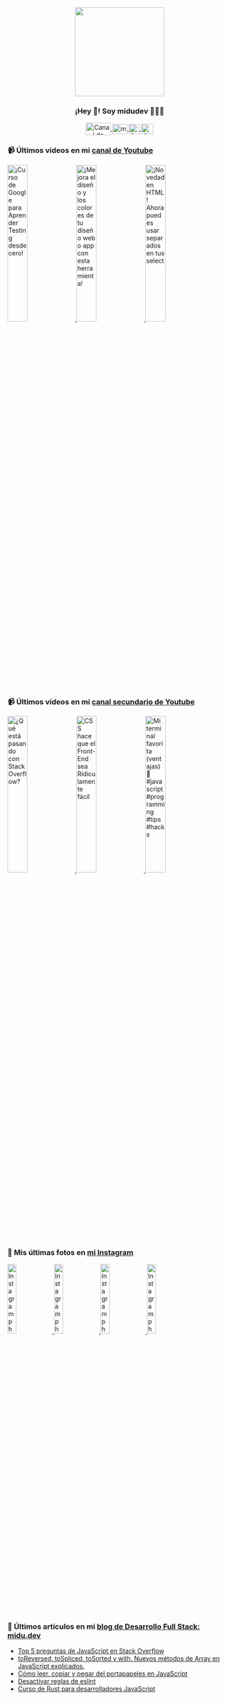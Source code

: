 <p align="center" width="300">
   <img align="center" width="200" src="https://user-images.githubusercontent.com/1561955/106762302-fda9de00-6635-11eb-99be-3ef744e60c0e.png" />
   <h3 align="center">¡Hey 👋! Soy midudev 👨🏻‍💻</h3>
</p>

<p align="center">
   <a href="https://twitch.tv/midudev" target="blank">
    <img align="center" src="https://upload.wikimedia.org/wikipedia/commons/c/ce/Twitch_logo_2019.svg" alt="Canal de Twitch de midudev" height="28px" width="56px" />
  </a>
  <span style="width: 8px;"> </span>
   <a href="https://youtube.com/midudev" target="blank">
    <img align="center" src="https://upload.wikimedia.org/wikipedia/commons/0/09/YouTube_full-color_icon_%282017%29.svg" alt="midudev" height="23px" width="33px" />
  </a>
  <span style="width: 8px;"> </span>
  <a href="https://instagram.com/midu.dev" target="blank">
    <img align="center" src="https://upload.wikimedia.org/wikipedia/commons/e/e7/Instagram_logo_2016.svg" alt="Canal de Instagram de midu.dev" height="23px" width="23px" />
  </a>
  <span style="width: 8px;"> </span>
  <a href="https://twitter.com/midudev" target="blank">
    <img align="center" src="https://upload.wikimedia.org/wikipedia/commons/thumb/6/6f/Logo_of_Twitter.svg/2491px-Logo_of_Twitter.svg.png" alt="Canal de Twitter de midudev" height="23px" width="28px" />
  </a>
</p>

### 📹 Últimos vídeos en mi [canal de Youtube](https://youtube.com/midudev?sub_confirmation=1)

<a href='https://youtu.be/tmRJ9GZhxqM' target='_blank'>
  <img width='30%' src='https://img.youtube.com/vi/tmRJ9GZhxqM/mqdefault.jpg' alt='¡Curso de Google para Aprender Testing desde cero!' />
</a>
<a href='https://youtu.be/e6bDFrxKYUE' target='_blank'>
  <img width='30%' src='https://img.youtube.com/vi/e6bDFrxKYUE/mqdefault.jpg' alt='¡Mejora el diseño y los colores de tu diseño web o app con esta herramienta!' />
</a>
<a href='https://youtu.be/_vwLo7ykQ2c' target='_blank'>
  <img width='30%' src='https://img.youtube.com/vi/_vwLo7ykQ2c/mqdefault.jpg' alt='¡Novedad en HTML! Ahora puedes usar separados en tus select' />
</a>

### 📹 Últimos vídeos en mi [canal secundario de Youtube](https://youtube.com/midulive?sub_confirmation=1)

<a href='https://youtu.be/AI3PBMjUxyY' target='_blank'>
  <img width='30%' src='https://img.youtube.com/vi/AI3PBMjUxyY/mqdefault.jpg' alt='¿Qué está pasando con Stack Overflow?' />
</a>
<a href='https://youtu.be/LWeCNkstWUg' target='_blank'>
  <img width='30%' src='https://img.youtube.com/vi/LWeCNkstWUg/mqdefault.jpg' alt='CSS hace que el Front-End sea Ridículamente fácil' />
</a>
<a href='https://youtu.be/LIabMkHzy10' target='_blank'>
  <img width='30%' src='https://img.youtube.com/vi/LIabMkHzy10/mqdefault.jpg' alt='Mi terminal favorita (ventajas) 🤩 #javascript #programming #tips #hacks' />
</a>

### 📸 Mis últimas fotos en [mi Instagram](https://instagram.com/midu.dev)

<a href='https://instagram.com/p/C0CN7G_tqtL' target='_blank'>
  <img width='20%' src='https://scontent-lhr8-1.cdninstagram.com/v/t51.2885-15/404570989_310584011839619_4181433579164759611_n.jpg?stp=dst-jpg_e15_fr_p1080x1080&_nc_ht=scontent-lhr8-1.cdninstagram.com&_nc_cat=111&_nc_ohc=1mAyVBab7j0AX8isrEw&edm=APU89FABAAAA&ccb=7-5&oh=00_AfDSzWdKa9bvX0V1jN0hlArQLQTInZ6pKyK7c7Lm7kxNrw&oe=65CB8A1B&_nc_sid=bc0c2c' alt='Instagram photo' />
</a>
<a href='https://instagram.com/p/C3NzgszttsI' target='_blank'>
  <img width='20%' src='https://scontent-lhr8-1.cdninstagram.com/v/t39.30808-6/427997154_18219082993277303_4490994277234505885_n.jpg?stp=dst-jpg_e35_p1080x1080_sh0.08&_nc_ht=scontent-lhr8-1.cdninstagram.com&_nc_cat=111&_nc_ohc=ZsQk0c0_AAkAX-ESjGN&edm=APU89FAAAAAA&ccb=7-5&oh=00_AfC8g_6Lso8noXsL66r0WfriV1yRLDDQUzD3Sd8-sD2JyA&oe=65CE2B10&_nc_sid=bc0c2c' alt='Instagram photo' />
</a>
<a href='https://instagram.com/p/C3Ib3O3NDsF' target='_blank'>
  <img width='20%' src='https://scontent-lhr8-2.cdninstagram.com/v/t51.2885-15/426131350_337593442596726_3587129323032392877_n.jpg?stp=dst-jpg_e15&_nc_ht=scontent-lhr8-2.cdninstagram.com&_nc_cat=106&_nc_ohc=R3oYCwL-DlAAX8o3-cu&edm=APU89FABAAAA&ccb=7-5&oh=00_AfDj6h_y8JoG5-Rjl0A0rbnD6wa6b-a6ceEQIKMxObwsDQ&oe=65CB6107&_nc_sid=bc0c2c' alt='Instagram photo' />
</a>
<a href='https://instagram.com/p/C3F5r-xtfZm' target='_blank'>
  <img width='20%' src='https://scontent-lhr6-2.cdninstagram.com/v/t51.2885-15/425501002_763321772395852_5759012781874604523_n.jpg?stp=dst-jpg_e15&_nc_ht=scontent-lhr6-2.cdninstagram.com&_nc_cat=104&_nc_ohc=e_ku924SAJIAX9-8Om5&edm=APU89FABAAAA&ccb=7-5&oh=00_AfDNAM3lBOpWStpsADa4_YgmB0geI6jVE_dgqhlmW-a__Q&oe=65CB66B7&_nc_sid=bc0c2c' alt='Instagram photo' />
</a>

### 📝 Últimos artículos en mi [blog de Desarrollo Full Stack: midu.dev](https://midu.dev)
- [Top 5 preguntas de JavaScript en Stack Overflow](https://midu.dev/top-5-preguntas-javascript-stack-overflow/)
- [toReversed, toSpliced, toSorted y with. Nuevos métodos de Array en JavaScript explicados.](https://midu.dev/to-reversed-to-spliced-to-sorted-with/)
- [Cómo leer, copiar y pegar del portapapeles en JavaScript](https://midu.dev/leer-copiar-pegar-portapapeles-javascript/)
- [Desactivar reglas de eslint](https://midu.dev/desactivar-reglas-eslint/)
- [Curso de Rust para desarrolladores JavaScript](https://midu.dev/rust-para-desarrolladores-javascript/)